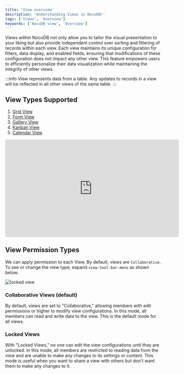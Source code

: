 ```yaml
---
title: 'View overview'
description: 'Understanding Views in NocoDB!'
tags: ['Views', 'Overview']
keywords: ['NocoDB view', 'Overview']
---
```


Views within NocoDB not only allow you to tailor the visual presentation to your liking but also provide independent
control over sorting and filtering of records within each view. Each view maintains its unique configuration for
filters, data display, and enabled fields, ensuring that modifications of these configuration does not impact any other view. 
This feature empowers users to efficiently personalize their data visualization while
maintaining the integrity of other views.

:::info
View represents data from a table. Any updates to records in a view will be reflected in all other views of the same table.
:::

## View Types Supported

1. [Grid View](/views/view-types/grid)
2. [Form View](/views/view-types/form)
3. [Gallery View](/views/view-types/gallery)
4. [Kanban View](/views/view-types/kanban)
5. [Calendar View](/views/view-types/calendar)

<center>
    <iframe width="560" height="315" src="https://www.youtube.com/embed/gVk5ZwMwANU?si=JcUazOp0SFWyJ6a-&start=24" frameborder="0" allow="accelerometer; autoplay; clipboard-write; encrypted-media; gyroscope; picture-in-picture" allowfullscreen ></iframe>
</center>

## View Permission Types

We can apply permission to each View. By default, views are `Collaborative`. To see or change the view type, expand `view-tool-bar-menu` as shown below.

![locked view](/img/v2/views/locked-view.png)

### Collaborative Views (default)
By default, views are set to "Collaborative," allowing members with edit permissions or higher to modify view configurations. In this mode, all members can read and write data to the view. This is the default mode for all views.

### Locked Views
With "Locked Views," no one can edit the view configurations until they are unlocked. In this mode, all members are restricted to reading data from the view and are unable to make any changes to its settings or content. This mode is useful when you want to share a view with others but don't want them to make any changes to it.



